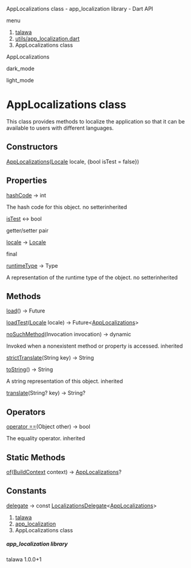 




AppLocalizations class - app\_localization library - Dart API







menu

1. [talawa](../index.html)
2. [utils/app\_localization.dart](../utils_app_localization/utils_app_localization-library.html)
3. AppLocalizations class

AppLocalizations


dark\_mode

light\_mode




# AppLocalizations class


This class provides methods to localize the application so that it can be available
to users with different languages.


## Constructors

[AppLocalizations](../utils_app_localization/AppLocalizations/AppLocalizations.html)([Locale](https://api.flutter.dev/flutter/dart-ui/Locale-class.html) locale, {bool isTest = false})




## Properties

[hashCode](../utils_app_localization/AppLocalizations/hashCode.html)
→ int

The hash code for this object.
no setterinherited

[isTest](../utils_app_localization/AppLocalizations/isTest.html)
↔ bool

getter/setter pair

[locale](../utils_app_localization/AppLocalizations/locale.html)
→ [Locale](https://api.flutter.dev/flutter/dart-ui/Locale-class.html)

final

[runtimeType](../utils_app_localization/AppLocalizations/runtimeType.html)
→ Type

A representation of the runtime type of the object.
no setterinherited



## Methods

[load](../utils_app_localization/AppLocalizations/load.html)()
→ Future<bool>



[loadTest](../utils_app_localization/AppLocalizations/loadTest.html)([Locale](https://api.flutter.dev/flutter/dart-ui/Locale-class.html) locale)
→ Future<[AppLocalizations](../utils_app_localization/AppLocalizations-class.html)>



[noSuchMethod](../utils_app_localization/AppLocalizations/noSuchMethod.html)(Invocation invocation)
→ dynamic


Invoked when a nonexistent method or property is accessed.
inherited

[strictTranslate](../utils_app_localization/AppLocalizations/strictTranslate.html)(String key)
→ String



[toString](../utils_app_localization/AppLocalizations/toString.html)()
→ String


A string representation of this object.
inherited

[translate](../utils_app_localization/AppLocalizations/translate.html)(String? key)
→ String?





## Operators

[operator ==](../utils_app_localization/AppLocalizations/operator_equals.html)(Object other)
→ bool


The equality operator.
inherited



## Static Methods

[of](../utils_app_localization/AppLocalizations/of.html)([BuildContext](https://api.flutter.dev/flutter/widgets/BuildContext-class.html) context)
→ [AppLocalizations](../utils_app_localization/AppLocalizations-class.html)?





## Constants

[delegate](../utils_app_localization/AppLocalizations/delegate-constant.html)
→ const [LocalizationsDelegate](https://api.flutter.dev/flutter/widgets/LocalizationsDelegate-class.html)<[AppLocalizations](../utils_app_localization/AppLocalizations-class.html)>




 


1. [talawa](../index.html)
2. [app\_localization](../utils_app_localization/utils_app_localization-library.html)
3. AppLocalizations class

##### app\_localization library





talawa
1.0.0+1






